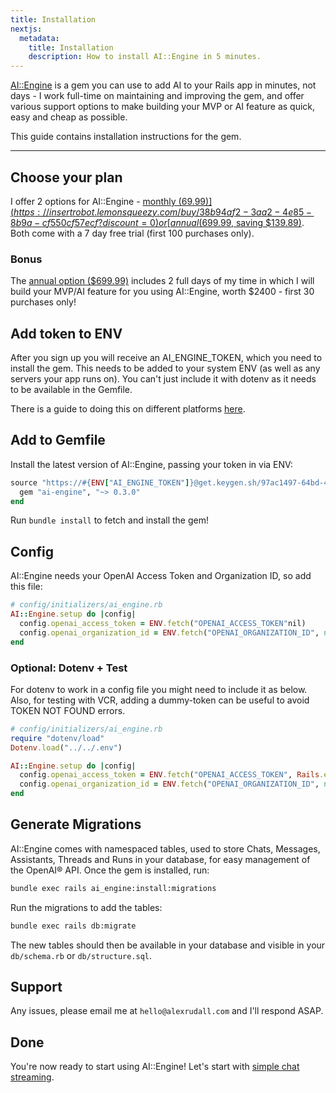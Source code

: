 ```yaml
---
title: Installation
nextjs:
  metadata:
    title: Installation
    description: How to install AI::Engine in 5 minutes.
---
```


[AI::Engine](https://insertrobot.com) is a gem you can use to add AI to your Rails app in minutes, not days - I work full-time on maintaining and improving the gem, and offer various support options to make building your MVP or AI feature as quick, easy and cheap as possible.

This guide contains installation instructions for the gem.

---

## Choose your plan

I offer 2 options for AI::Engine - [monthly ($69.99)](https://insertrobot.lemonsqueezy.com/buy/38b94af2-3aa2-4e85-8b9a-cf550cf57ecf?discount=0) or [annual ($699.99, saving $139.89)](https://insertrobot.lemonsqueezy.com/buy/159e9402-f971-4dcc-870a-ad0f2e19f899). Both come with a 7 day free trial (first 100 purchases only).

### Bonus

The [annual option ($699.99)](https://insertrobot.lemonsqueezy.com/buy/159e9402-f971-4dcc-870a-ad0f2e19f899) includes 2 full days of my time in which I will build your MVP/AI feature for you using AI::Engine, worth $2400 - first 30 purchases only!

## Add token to ENV

After you sign up you will receive an AI_ENGINE_TOKEN, which you need to install the gem. This needs to be added to your system ENV (as well as any servers your app runs on). You can't just include it with dotenv as it needs to be available in the Gemfile.

There is a guide to doing this on different platforms [here](https://chlee.co/how-to-setup-environment-variables-for-windows-mac-and-linux/).

## Add to Gemfile

Install the latest version of AI::Engine, passing your token in via ENV:

```ruby
source "https://#{ENV["AI_ENGINE_TOKEN"]}@get.keygen.sh/97ac1497-64bd-4754-8336-d709b6df18b1/0.3.0" do
  gem "ai-engine", "~> 0.3.0"
end
```

Run `bundle install` to fetch and install the gem!

## Config

AI::Engine needs your OpenAI Access Token and Organization ID, so add this file:

```ruby
# config/initializers/ai_engine.rb
AI::Engine.setup do |config|
  config.openai_access_token = ENV.fetch("OPENAI_ACCESS_TOKEN"nil)
  config.openai_organization_id = ENV.fetch("OPENAI_ORGANIZATION_ID", nil)
end
```

### Optional: Dotenv + Test

For dotenv to work in a config file you might need to include it as below. Also, for testing with VCR, adding a dummy-token can be useful to avoid TOKEN NOT FOUND errors.

```ruby
# config/initializers/ai_engine.rb
require "dotenv/load"
Dotenv.load("../../.env")

AI::Engine.setup do |config|
  config.openai_access_token = ENV.fetch("OPENAI_ACCESS_TOKEN", Rails.env.test? ? "dummy-token" : nil)
  config.openai_organization_id = ENV.fetch("OPENAI_ORGANIZATION_ID", nil)
end
```

## Generate Migrations

AI::Engine comes with namespaced tables, used to store Chats, Messages, Assistants, Threads and Runs in your database, for easy management of the OpenAI&#174; API. Once the gem is installed, run:

```bash
bundle exec rails ai_engine:install:migrations
```

Run the migrations to add the tables:

```bash
bundle exec rails db:migrate
```

The new tables should then be available in your database and visible in your `db/schema.rb` or `db/structure.sql`.

## Support

Any issues, please email me at `hello@alexrudall.com` and I'll respond ASAP.

## Done

You're now ready to start using AI::Engine! Let's start with [simple chat streaming](/docs/chattable).
